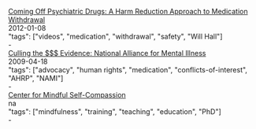 [Coming Off Psychiatric Drugs: A Harm Reduction Approach to Medication Withdrawal](https://www.youtube.com/watch?v=O4bdG601k4k)<br />
2012-01-08<br />
"tags": ["videos", "medication", "withdrawal", "safety", "Will Hall"]<br />
-<br />
[Culling the $$$ Evidence: National Alliance for Mental Illness](http://ahrp.org/culling-the-evidence-national-alliance-for-mental-illness/)<br />
2009-04-18<br />
"tags": ["advocacy", "human rights", "medication", "conflicts-of-interest", "AHRP", "NAMI"]<br />
-<br />
[Center for Mindful Self-Compassion](https://centerformsc.org/)<br />
na<br />
"tags": ["mindfulness", "training", "teaching", "education", "PhD"]<br />
-<br />
